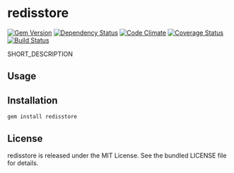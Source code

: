 redisstore
=========

[![Gem Version](https://badge.fury.io/rb/redisstore.png)](http://badge.fury.io/rb/redisstore)
[![Dependency Status](https://gemnasium.com/akerl/redisstore.png)](https://gemnasium.com/akerl/redisstore)
[![Code Climate](https://codeclimate.com/github/akerl/redisstore.png)](https://codeclimate.com/github/akerl/redisstore)
[![Coverage Status](https://coveralls.io/repos/akerl/redisstore/badge.png?branch=master)](https://coveralls.io/r/akerl/redisstore?branch=master)
[![Build Status](https://travis-ci.org/akerl/redisstore.png?branch=master)](https://travis-ci.org/akerl/redisstore)

SHORT_DESCRIPTION

## Usage

## Installation

    gem install redisstore

## License
redisstore is released under the MIT License. See the bundled LICENSE file for details.


